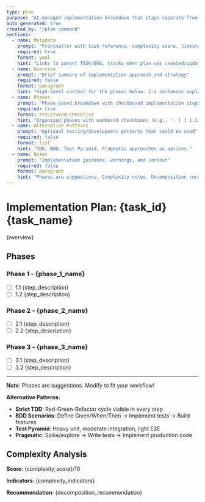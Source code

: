 ```yaml
---
type: plan
purpose: "AI-managed implementation breakdown that stays separate from PM-tool-synced TASK.md/BUG.md"
auto_generated: true
created_by: "/plan command"
sections:
  - name: Metadata
    prompt: "Frontmatter with task reference, complexity score, timestamps"
    required: true
    format: yaml
    hint: "Links to parent TASK/BUG, tracks when plan was created/updated, stores complexity analysis."
  - name: Overview
    prompt: "Brief summary of implementation approach and strategy"
    required: false
    format: paragraph
    hint: "High-level context for the phases below. 1-2 sentences explaining the approach."
  - name: Phases
    prompt: "Phase-based breakdown with checkboxed implementation steps"
    required: true
    format: structured-checklist
    hint: "Organized phases with numbered checkboxes (e.g., '- [ ] 1.1 Write user model tests'). Test-first patterns embedded."
  - name: Alternative Patterns
    prompt: "Optional testing/development patterns that could be used"
    required: false
    format: list
    hint: "TDD, BDD, Test Pyramid, Pragmatic approaches as options."
  - name: Notes
    prompt: "Implementation guidance, warnings, and context"
    required: false
    format: paragraph
    hint: "Phases are suggestions. Complexity notes. Decomposition recommendations."
---
```


# Implementation Plan: {task_id} {task_name}

{overview}

## Phases

### Phase 1 - {phase_1_name}
- [ ] 1.1 {step_description}
- [ ] 1.2 {step_description}

### Phase 2 - {phase_2_name}
- [ ] 2.1 {step_description}
- [ ] 2.2 {step_description}

### Phase 3 - {phase_3_name}
- [ ] 3.1 {step_description}
- [ ] 3.2 {step_description}

---

**Note**: Phases are suggestions. Modify to fit your workflow!

**Alternative Patterns**:
- **Strict TDD**: Red-Green-Refactor cycle visible in every step
- **BDD Scenarios**: Define Given/When/Then → Implement tests → Build features
- **Test Pyramid**: Heavy unit, moderate integration, light E2E
- **Pragmatic**: Spike/explore → Write tests → Implement production code

## Complexity Analysis

**Score**: {complexity_score}/10

**Indicators**:
{complexity_indicators}

**Recommendation**: {decomposition_recommendation}

